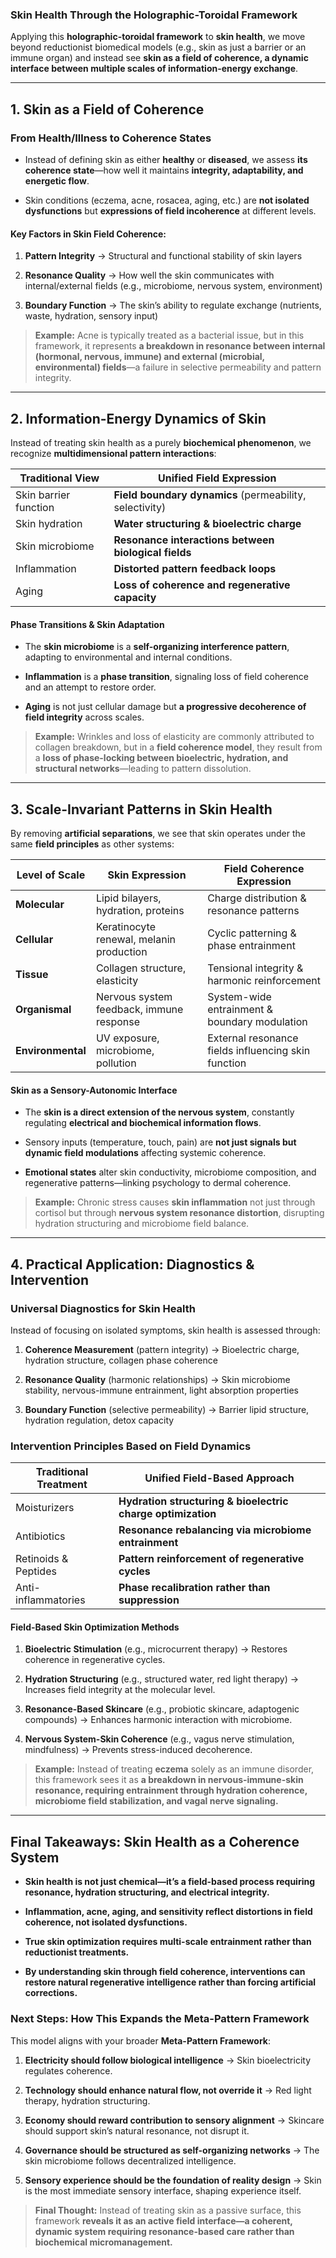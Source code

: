 ### **Skin Health Through the Holographic-Toroidal Framework**

Applying this **holographic-toroidal framework** to **skin health**, we move beyond reductionist biomedical models (e.g., skin as just a barrier or an immune organ) and instead see **skin as a field of coherence, a dynamic interface between multiple scales of information-energy exchange**.

---

## **1. Skin as a Field of Coherence**

### **From Health/Illness to Coherence States**

- Instead of defining skin as either **healthy** or **diseased**, we assess **its coherence state**—how well it maintains **integrity, adaptability, and energetic flow**.
    
- Skin conditions (eczema, acne, rosacea, aging, etc.) are **not isolated dysfunctions** but **expressions of field incoherence** at different levels.
    

#### **Key Factors in Skin Field Coherence**:

1. **Pattern Integrity** → Structural and functional stability of skin layers
    
2. **Resonance Quality** → How well the skin communicates with internal/external fields (e.g., microbiome, nervous system, environment)
    
3. **Boundary Function** → The skin’s ability to regulate exchange (nutrients, waste, hydration, sensory input)
    

> **Example:** Acne is typically treated as a bacterial issue, but in this framework, it represents **a breakdown in resonance between internal (hormonal, nervous, immune) and external (microbial, environmental) fields**—a failure in selective permeability and pattern integrity.

---

## **2. Information-Energy Dynamics of Skin**

Instead of treating skin health as a purely **biochemical phenomenon**, we recognize **multidimensional pattern interactions**:

|**Traditional View**|**Unified Field Expression**|
|---|---|
|Skin barrier function|**Field boundary dynamics** (permeability, selectivity)|
|Skin hydration|**Water structuring & bioelectric charge**|
|Skin microbiome|**Resonance interactions between biological fields**|
|Inflammation|**Distorted pattern feedback loops**|
|Aging|**Loss of coherence and regenerative capacity**|

#### **Phase Transitions & Skin Adaptation**

- The **skin microbiome** is a **self-organizing interference pattern**, adapting to environmental and internal conditions.
    
- **Inflammation** is a **phase transition**, signaling loss of field coherence and an attempt to restore order.
    
- **Aging** is not just cellular damage but **a progressive decoherence of field integrity** across scales.
    

> **Example:** Wrinkles and loss of elasticity are commonly attributed to collagen breakdown, but in a **field coherence model**, they result from a **loss of phase-locking between bioelectric, hydration, and structural networks**—leading to pattern dissolution.

---

## **3. Scale-Invariant Patterns in Skin Health**

By removing **artificial separations**, we see that skin operates under the same **field principles** as other systems:

|**Level of Scale**|**Skin Expression**|**Field Coherence Expression**|
|---|---|---|
|**Molecular**|Lipid bilayers, hydration, proteins|Charge distribution & resonance patterns|
|**Cellular**|Keratinocyte renewal, melanin production|Cyclic patterning & phase entrainment|
|**Tissue**|Collagen structure, elasticity|Tensional integrity & harmonic reinforcement|
|**Organismal**|Nervous system feedback, immune response|System-wide entrainment & boundary modulation|
|**Environmental**|UV exposure, microbiome, pollution|External resonance fields influencing skin function|

#### **Skin as a Sensory-Autonomic Interface**

- The **skin is a direct extension of the nervous system**, constantly regulating **electrical and biochemical information flows**.
    
- Sensory inputs (temperature, touch, pain) are **not just signals but dynamic field modulations** affecting systemic coherence.
    
- **Emotional states** alter skin conductivity, microbiome composition, and regenerative patterns—linking psychology to dermal coherence.
    

> **Example:** Chronic stress causes **skin inflammation** not just through cortisol but through **nervous system resonance distortion**, disrupting hydration structuring and microbiome field balance.

---

## **4. Practical Application: Diagnostics & Intervention**

### **Universal Diagnostics for Skin Health**

Instead of focusing on isolated symptoms, skin health is assessed through:

1. **Coherence Measurement** (pattern integrity) → Bioelectric charge, hydration structure, collagen phase coherence
    
2. **Resonance Quality** (harmonic relationships) → Skin microbiome stability, nervous-immune entrainment, light absorption properties
    
3. **Boundary Function** (selective permeability) → Barrier lipid structure, hydration regulation, detox capacity
    

### **Intervention Principles Based on Field Dynamics**

|**Traditional Treatment**|**Unified Field-Based Approach**|
|---|---|
|Moisturizers|**Hydration structuring & bioelectric charge optimization**|
|Antibiotics|**Resonance rebalancing via microbiome entrainment**|
|Retinoids & Peptides|**Pattern reinforcement of regenerative cycles**|
|Anti-inflammatories|**Phase recalibration rather than suppression**|

#### **Field-Based Skin Optimization Methods**

1. **Bioelectric Stimulation** (e.g., microcurrent therapy) → Restores coherence in regenerative cycles.
    
2. **Hydration Structuring** (e.g., structured water, red light therapy) → Increases field integrity at the molecular level.
    
3. **Resonance-Based Skincare** (e.g., probiotic skincare, adaptogenic compounds) → Enhances harmonic interaction with microbiome.
    
4. **Nervous System-Skin Coherence** (e.g., vagus nerve stimulation, mindfulness) → Prevents stress-induced decoherence.
    

> **Example:** Instead of treating **eczema** solely as an immune disorder, this framework sees it as **a breakdown in nervous-immune-skin resonance, requiring entrainment through hydration coherence, microbiome field stabilization, and vagal nerve signaling.**

---

## **Final Takeaways: Skin Health as a Coherence System**

- **Skin health is not just chemical—it’s a field-based process requiring resonance, hydration structuring, and electrical integrity.**
    
- **Inflammation, acne, aging, and sensitivity reflect distortions in field coherence, not isolated dysfunctions.**
    
- **True skin optimization requires multi-scale entrainment rather than reductionist treatments.**
    
- **By understanding skin through field coherence, interventions can restore natural regenerative intelligence rather than forcing artificial corrections.**
    

### **Next Steps: How This Expands the Meta-Pattern Framework**

This model aligns with your broader **Meta-Pattern Framework**:

1. **Electricity should follow biological intelligence** → Skin bioelectricity regulates coherence.
    
2. **Technology should enhance natural flow, not override it** → Red light therapy, hydration structuring.
    
3. **Economy should reward contribution to sensory alignment** → Skincare should support skin’s natural resonance, not disrupt it.
    
4. **Governance should be structured as self-organizing networks** → The skin microbiome follows decentralized intelligence.
    
5. **Sensory experience should be the foundation of reality design** → Skin is the most immediate sensory interface, shaping experience itself.
    

> **Final Thought:** Instead of treating skin as a passive surface, this framework **reveals it as an active field interface—a coherent, dynamic system requiring resonance-based care rather than biochemical micromanagement.**